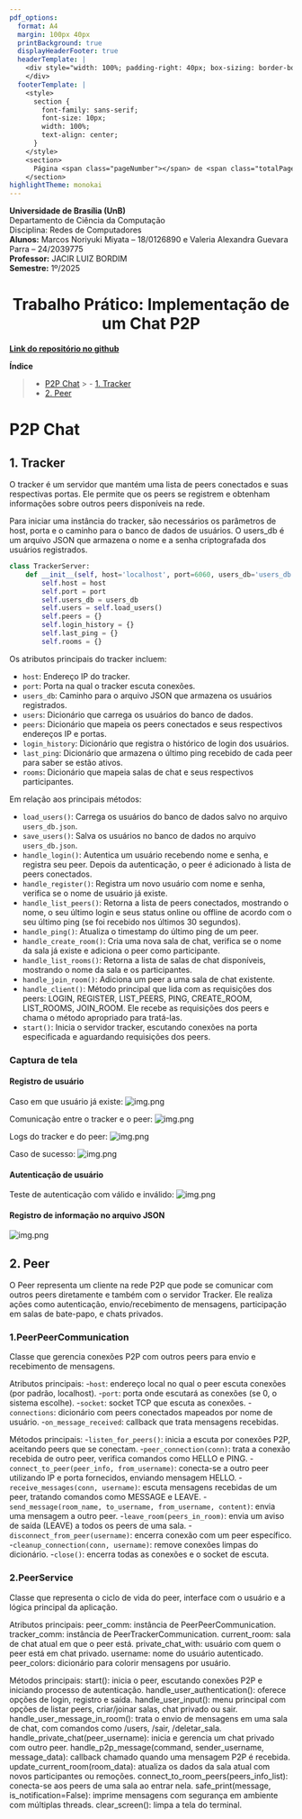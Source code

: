 ```yaml
---
pdf_options:
  format: A4
  margin: 100px 40px
  printBackground: true
  displayHeaderFooter: true
  headerTemplate: |
    <div style="width: 100%; padding-right: 40px; box-sizing: border-box; font-family: sans-serif; font-size: 10px; text-align: right;">
    </div>
  footerTemplate: |
    <style>
      section {
        font-family: sans-serif;
        font-size: 10px;
        width: 100%;
        text-align: center;
      }
    </style>
    <section>
      Página <span class="pageNumber"></span> de <span class="totalPages"></span>
    </section>
highlightTheme: monokai
---
```


**Universidade de Brasília (UnB)**  
Departamento de Ciência da Computação  
Disciplina: Redes de Computadores <br>
**Alunos:** Marcos Noriyuki Miyata – 18/0126890 e Valeria Alexandra Guevara Parra – 24/2039775  
**Professor:** JACIR LUIZ BORDIM  
**Semestre:** 1º/2025

<div align="center">
<h1>Trabalho Prático: Implementação de um Chat P2P</h1>
</div>

[**Link do repositório no github**](https://github.com/nori-marcos/P2P_Chat.git)

**Índice**

> - [P2P Chat](#p2p-chat)
    > - [1. Tracker](#1-tracker)
> - [2. Peer](#2-peer)

# P2P Chat

## 1. Tracker

O tracker é um servidor que mantém uma lista de peers conectados e suas respectivas portas. Ele permite que os peers se
registrem e obtenham informações sobre outros peers disponíveis na rede.

Para iniciar uma instância do tracker, são necessários os parâmetros de host, porta e o caminho para o banco de dados de
usuários. O users_db é um arquivo JSON que armazena o nome e a senha criptografada dos usuários registrados.

```python
class TrackerServer:
	def __init__(self, host='localhost', port=6060, users_db='users_db.json'):
		self.host = host
		self.port = port
		self.users_db = users_db
		self.users = self.load_users()
		self.peers = {}
		self.login_history = {}
		self.last_ping = {}
		self.rooms = {}
```

Os atributos principais do tracker incluem:

- `host`: Endereço IP do tracker.
- `port`: Porta na qual o tracker escuta conexões.
- `users_db`: Caminho para o arquivo JSON que armazena os usuários registrados.
- `users`: Dicionário que carrega os usuários do banco de dados.
- `peers`: Dicionário que mapeia os peers conectados e seus respectivos endereços IP e portas.
- `login_history`: Dicionário que registra o histórico de login dos usuários.
- `last_ping`: Dicionário que armazena o último ping recebido de cada peer para saber se estão ativos.
- `rooms`: Dicionário que mapeia salas de chat e seus respectivos participantes.

Em relação aos principais métodos:

- `load_users()`: Carrega os usuários do banco de dados salvo no arquivo `users_db.json`.
- `save_users()`: Salva os usuários no banco de dados no arquivo `users_db.json`.
- `handle_login()`: Autentica um usuário recebendo nome e senha, e registra seu peer. Depois da autenticação, o peer é
  adicionado à lista de peers conectados.
- `handle_register()`: Registra um novo usuário com nome e senha, verifica se o nome de usuário já existe.
- `handle_list_peers()`: Retorna a lista de peers conectados, mostrando o nome, o seu último login e seus status online
  ou offline de acordo com o seu último ping (se foi recebido nos últimos 30 segundos).
- `handle_ping()`: Atualiza o timestamp do último ping de um peer.
- `handle_create_room()`: Cria uma nova sala de chat, verifica se o nome da sala já existe e adiciona o peer
  como participante.
- `handle_list_rooms()`: Retorna a lista de salas de chat disponíveis, mostrando o nome da sala e os participantes.
- `handle_join_room()`: Adiciona um peer a uma sala de chat existente.
- `handle_client()`: Método principal que lida com as requisições dos peers: LOGIN, REGISTER, LIST_PEERS, PING,
  CREATE_ROOM, LIST_ROOMS, JOIN_ROOM. Ele recebe as requisições dos peers e chama o método apropriado para tratá-las.
- `start()`: Inicia o servidor tracker, escutando conexões na porta especificada e aguardando requisições dos peers.

### Captura de tela
#### Registro de usuário
Caso em que usuário já existe:
![img.png](captions/wireshark-registration.png)

Comunicação entre o tracker e o peer:
![img.png](captions/wireshark-registration-stream.png)

Logs do tracker e do peer:
![img.png](captions/terminal-tracker-peer-logs.png)

Caso de sucesso:
![img.png](captions/terminal-peer-registration-log.png)

#### Autenticação de usuário
Teste de autenticação com válido e inválido:
![img.png](captions/terminal-peer-login-log.png)

#### Registro de informação no arquivo JSON
![img.png](captions/db-json.png)

## 2. Peer

O Peer representa um cliente na rede P2P que pode se comunicar com outros peers diretamente e também com o servidor Tracker. Ele realiza ações como autenticação, envio/recebimento de mensagens, participação em salas de bate-papo, e chats privados.

### 1.PeerPeerCommunication
Classe que gerencia conexões P2P com outros peers para envio e recebimento de mensagens.

Atributos principais:
-`host`: endereço local no qual o peer escuta conexões (por padrão, localhost).
-`port`: porta onde escutará as conexões (se 0, o sistema escolhe).
-`socket`: socket TCP que escuta as conexões.
-`connections`: dicionário com peers conectados mapeados por nome de usuário.
-`on_message_received`: callback que trata mensagens recebidas.

Métodos principais:
-`listen_for_peers()`: inicia a escuta por conexões P2P, aceitando peers que se conectam.
-`peer_connection(conn)`: trata a conexão recebida de outro peer, verifica comandos como HELLO e PING.
-`connect_to_peer(peer_info, from_username)`: conecta-se a outro peer utilizando IP e porta fornecidos, enviando mensagem HELLO.
-`receive_messages(conn, username)`: escuta mensagens recebidas de um peer, tratando comandos como MESSAGE e LEAVE.
-`send_message(room_name, to_username, from_username, content)`: envia uma mensagem a outro peer.
-`leave_room(peers_in_room)`: envia um aviso de saída (LEAVE) a todos os peers de uma sala.
-`disconnect_from_peer(username)`: encerra conexão com um peer específico.
-`cleanup_connection(conn, username)`: remove conexões limpas do dicionário.
-`close()`: encerra todas as conexões e o socket de escuta.

### 2.PeerService

Classe que representa o ciclo de vida do peer, interface com o usuário e a lógica principal da aplicação.

Atributos principais:
peer_comm: instância de PeerPeerCommunication.
tracker_comm: instância de PeerTrackerCommunication.
current_room: sala de chat atual em que o peer está.
private_chat_with: usuário com quem o peer está em chat privado.
username: nome do usuário autenticado.
peer_colors: dicionário para colorir mensagens por usuário.

Métodos principais:
start(): inicia o peer, escutando conexões P2P e iniciando processo de autenticação.
handle_user_authentication(): oferece opções de login, registro e saída.
handle_user_input(): menu principal com opções de listar peers, criar/joinar salas, chat privado ou sair.
handle_user_message_in_room(): trata o envio de mensagens em uma sala de chat, com comandos como /users, /sair, /deletar_sala.
handle_private_chat(peer_username): inicia e gerencia um chat privado com outro peer.
handle_p2p_message(command, sender_username, message_data): callback chamado quando uma mensagem P2P é recebida.
update_current_room(room_data): atualiza os dados da sala atual com novos participantes ou remoções.
connect_to_room_peers(peers_info_list): conecta-se aos peers de uma sala ao entrar nela.
safe_print(message, is_notification=False): imprime mensagens com segurança em ambiente com múltiplas threads.
clear_screen(): limpa a tela do terminal.
